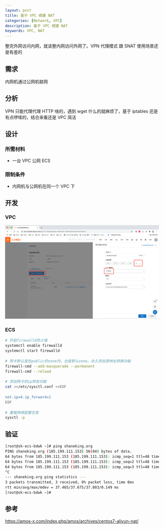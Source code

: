 ```yaml
---
layout: post
title: 基于 VPC 搭建 NAT
categories: [Network, VPC]
description: 基于 VPC 搭建 NAT
keywords: VPC, NAT
---
```



整完外网访问内网，就该整内网访问外网了。VPN 代理模式 跟 SNAT 使用场景还是有差的

## 需求
内网机通过公网机联网

## 分析
VPN 只能代理代理 HTTP 啥的，遇到 wget 什么的就麻烦了，基于 iptables 还是有点啰嗦的，结合来看还是 VPC 简洁

## 设计
### 所需材料
- 一台 VPC 公网 ECS

### 限制条件
- 内网机与公网机在同一个 VPC 下

## 开发
### VPC
![](/images/posts/2021/01/QQ20210101-173933@2x.png)

### ECS
```bash
# 开启firewalld防火墙
systemctl enable firewalld
systemctl start firewalld

# 网卡默认是在public的zone内，也是默认zone。永久添加源地址转换功能
firewall-cmd --add-masquerade --permanent
firewall-cmd --reload
 
# 添加网卡的ip转发功能
cat >>/etc/sysctl.conf <<EOF

net.ipv4.ip_forward=1
EOF
  
# 重载网络配置生效
sysctl -p
```
## 验证
```bash
[root@sk-ecs-bdwk ~]# ping shaneking.org
PING shaneking.org (185.199.111.153) 56(84) bytes of data.
64 bytes from 185.199.111.153 (185.199.111.153): icmp_seq=1 ttl=48 time=37.8 ms
64 bytes from 185.199.111.153 (185.199.111.153): icmp_seq=2 ttl=48 time=37.8 ms
64 bytes from 185.199.111.153 (185.199.111.153): icmp_seq=3 ttl=48 time=37.5 ms
^C
--- shaneking.org ping statistics ---
3 packets transmitted, 3 received, 0% packet loss, time 6ms
rtt min/avg/max/mdev = 37.465/37.675/37.803/0.149 ms
[root@sk-ecs-bdwk ~]#
```

## 参考
<https://amos-x.com/index.php/amos/archives/centos7-aliyun-nat/>
